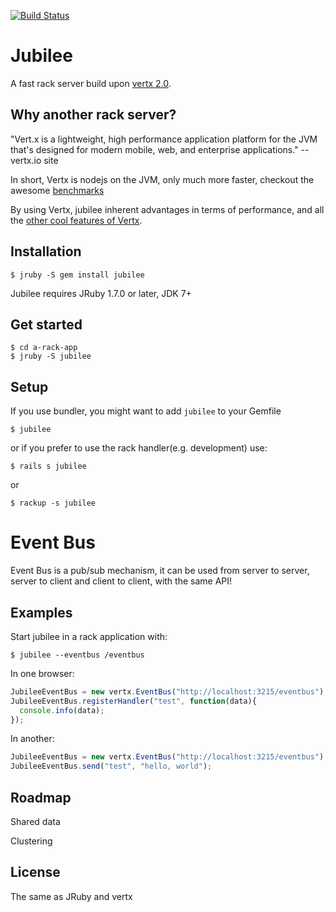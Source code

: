 [![Build Status](https://travis-ci.org/isaiah/jubilee.png?branch=master)](https://travis-ci.org/isaiah/jubilee)

Jubilee
=========

A fast rack server build upon [vertx 2.0](http://vertx.io).

Why another rack server?
------------------------

"Vert.x is a lightweight, high performance application platform for the JVM
that's designed for modern mobile, web, and enterprise applications."
      -- vertx.io site

In short, Vertx is nodejs on the JVM, only much more faster, checkout the awesome
[benchmarks](http://vertxproject.wordpress.com/2012/05/09/vert-x-vs-node-js-simple-http-benchmarks/)

By using Vertx, jubilee inherent advantages in terms of performance, and all
the [other cool features of Vertx](#roadmap).

Installation
------------

    $ jruby -S gem install jubilee

Jubilee requires JRuby 1.7.0 or later, JDK 7+

Get started
-----------

    $ cd a-rack-app
    $ jruby -S jubilee

Setup
-----

If you use bundler, you might want to add `jubilee` to your Gemfile

    $ jubilee

or if you prefer to use the rack handler(e.g. development) use:

    $ rails s jubilee

or

    $ rackup -s jubilee

Event Bus
=========

Event Bus is a pub/sub mechanism, it can be used from server to server, server
to client and client to client, with the same API!

Examples
--------

Start jubilee in a rack application with:

```
$ jubilee --eventbus /eventbus
```

In one browser:

```javascript
JubileeEventBus = new vertx.EventBus("http://localhost:3215/eventbus");
JubileeEventBus.registerHandler("test", function(data){
  console.info(data);
});

```

In another:

```javascript
JubileeEventBus = new vertx.EventBus("http://localhost:3215/eventbus");
JubileeEventBus.send("test", "hello, world");
```

Roadmap
-----------

  Shared data

  Clustering

License
--------

The same as JRuby and vertx
